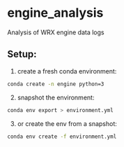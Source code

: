 # engine_analysis
Analysis of WRX engine data logs

## Setup:
1. create a fresh conda environment:<br>
  ```bash
  conda create -n engine python=3
  ```
2. snapshot the environment:<br>
  ```bash
  conda env export > environment.yml
  ```
3. or create the env from a snapshot:<br>
  ```bash
  conda env create -f environment.yml
  ```
